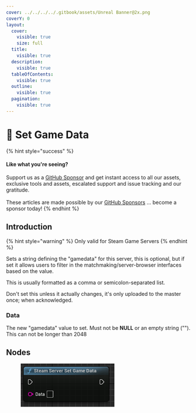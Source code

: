 ```yaml
---
cover: ../../../../.gitbook/assets/Unreal Banner@2x.png
coverY: 0
layout:
  cover:
    visible: true
    size: full
  title:
    visible: true
  description:
    visible: true
  tableOfContents:
    visible: true
  outline:
    visible: true
  pagination:
    visible: true
---
```


# 🔵 Set Game Data

{% hint style="success" %}
#### Like what you're seeing?

Support us as a [GitHub Sponsor](../../../../become-a-sponsor/) and get instant access to all our assets, exclusive tools and assets, escalated support and issue tracking and our gratitude.\
\
These articles are made possible by our [GitHub Sponsors](../../../../become-a-sponsor/) ... become a sponsor today!
{% endhint %}

## Introduction

{% hint style="warning" %}
Only valid for Steam Game Servers
{% endhint %}

Sets a string defining the "gamedata" for this server, this is optional, but if set it allows users to filter in the matchmaking/server-browser interfaces based on the value.

This is usually formatted as a comma or semicolon-separated list.

Don't set this unless it actually changes, it's only uploaded to the master once; when acknowledged.

### Data

The new "gamedata" value to set. Must not be **NULL** or an empty string (""). This can not be longer than 2048

## Nodes

<figure><img src="../../../../.gitbook/assets/image (802).png" alt=""><figcaption></figcaption></figure>
